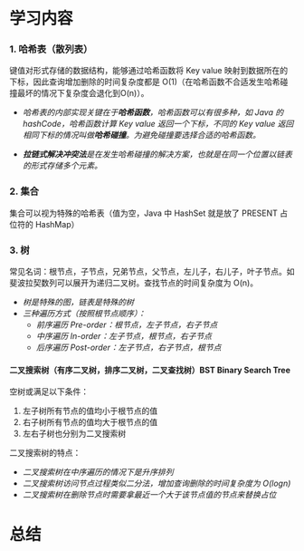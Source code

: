 # 学习内容
### 1. 哈希表（散列表）
键值对形式存储的数据结构，能够通过哈希函数将 Key value 映射到数据所在的下标，因此查询增加删除的时间复杂度都是 O(1)（在哈希函数不合适发生哈希碰撞最坏的情况下复杂度会退化到O(n)）。
- *哈希表的内部实现关键在于**哈希函数**，哈希函数可以有很多种，如 Java 的 hashCode，哈希函数计算 Key value 返回一个下标，不同的 Key value 返回相同下标的情况叫做**哈希碰撞**。为避免碰撞要选择合适的哈希函数。*
  
- ***拉链式解决冲突法**是在发生哈希碰撞的解决方案，也就是在同一个位置以链表的形式存储多个元素。*
### 2. 集合
集合可以视为特殊的哈希表（值为空，Java 中 HashSet 就是放了 PRESENT 占位符的 HashMap）
### 3. 树
常见名词：根节点，子节点，兄弟节点，父节点，左儿子，右儿子，叶子节点。如斐波拉契数列可以展开为递归二叉树。查找节点的时间复杂度为 O(n)。
- *树是特殊的图，链表是特殊的树*
- *三种遍历方式（按照根节点顺序）：*
  - *前序遍历 Pre-order：根节点，左子节点，右子节点*
  - *中序遍历 In-order：左子节点，根节点，右子节点*
  - *后序遍历 Post-order：左子节点，右子节点，根节点*

#### 二叉搜索树（有序二叉树，排序二叉树，二叉查找树）BST Binary Search Tree
空树或满足以下条件：
1. 左子树所有节点的值均小于根节点的值
2. 右子树所有节点的值均大于根节点的值
3. 左右子树也分别为二叉搜索树

二叉搜索树的特点：
- *二叉搜索树在中序遍历的情况下是升序排列*
- *二叉搜索树访问节点过程类似二分法，增加查询删除的时间复杂度为 O(logn)*
- *二叉搜索树在删除节点时需要拿最近一个大于该节点值的节点来替换占位*
# 总结